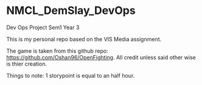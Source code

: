 # NMCL_DemSlay_DevOps
Dev Ops Project Sem1 Year 3

This is my personal repo based on the VIS Media assignment.

The game is taken from this github repo: https://github.com/Oshan96/OpenFighting. All credit unless said other wise is thier creation.

Things to note:
1 storypoint is equal to an half hour.
